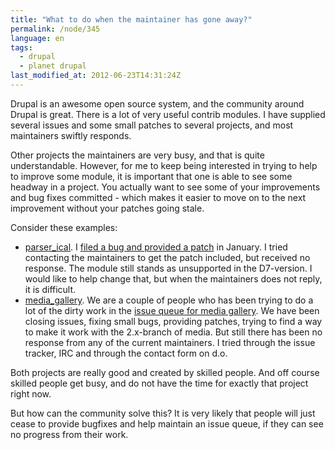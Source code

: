 ```yaml
---
title: "What to do when the maintainer has gone away?"
permalink: /node/345
language: en
tags:
  - drupal
  - planet drupal
last_modified_at: 2012-06-23T14:31:24Z
---
```


Drupal is an awesome open source system, and the community around Drupal is great. There is a lot of very useful contrib modules. I have supplied several issues and some small patches to several projects, and most maintainers swiftly responds.

Other projects the maintainers are very busy, and that is quite understandable. However, for me to keep being interested in trying to help to improve some module, it is important that one is able to see some headway in a project. You actually want to see some of your improvements and bug fixes committed - which makes it easier to move on to the next improvement without your patches going stale.

Consider these examples:

- [parser\_ical](http://drupal.org/project/parser_ical). I [filed a bug and provided a patch](http://drupal.org/node/1415226) in January. I tried contacting the maintainers to get the patch included, but received no response. The module still stands as unsupported in the D7-version. I would like to help change that, but when the maintainers does not reply, it is difficult.
- [media\_gallery](http://drupal.org/project/media_gallery). We are a couple of people who has been trying to do a lot of the dirty work in the [issue queue for media gallery](http://drupal.org/project/issues/media_gallery?categories=All). We have been closing issues, fixing small bugs, providing patches, trying to find a way to make it work with the 2.x-branch of media. But still there has been no response from any of the current maintainers. I tried through the issue tracker, IRC and through the contact form on d.o.

Both projects are really good and created by skilled people. And off course skilled people get busy, and do not have the time for exactly that project right now.

But how can the community solve this? It is very likely that people will just cease to provide bugfixes and help maintain an issue queue, if they can see no progress from their work.
